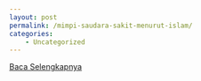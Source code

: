 ```yaml
---
layout: post
permalink: /mimpi-saudara-sakit-menurut-islam/
categories:
    - Uncategorized
---
```


[Baca Selengkapnya](/04)
